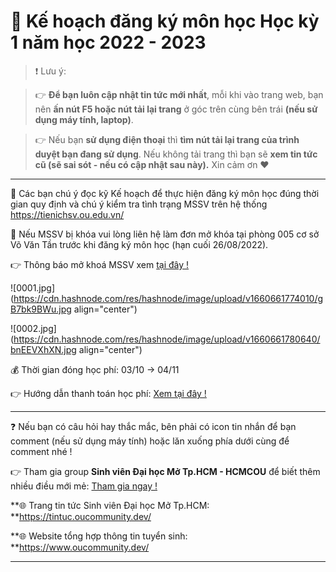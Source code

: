 # 📢 Kế hoạch đăng ký môn học Học kỳ 1 năm học 2022 - 2023

> ❗ Lưu ý: 

>👉 **Để bạn luôn cập nhật tin tức mới nhất**, mỗi khi vào trang web, bạn nên **ấn nút F5 hoặc nút tải lại trang** ở góc trên cùng bên trái **(nếu sử dụng máy tính, laptop)**. 

>👉 Nếu bạn **sử dụng điện thoại** thì **tìm nút tải lại trang của trình duyệt bạn đang sử dụng**. Nếu không tải trang thì bạn sẽ **xem tin tức cũ (sẽ sai sót - nếu có cập nhật sau này).** Xin cảm ơn ❤

---

📌 Các bạn chú ý đọc kỹ Kế hoạch để thực hiện đăng ký môn học đúng thời gian quy định và chú ý kiểm tra tình trạng MSSV trên hệ thống https://tienichsv.ou.edu.vn/

📌 Nếu MSSV bị khóa vui lòng liên hệ làm đơn mở khóa tại phòng 005 cơ sở Võ Văn Tần trước khi đăng ký môn học (hạn cuối 26/08/2022).

👉 Thông báo mở khoá MSSV xem [tại đây !](https://www.facebook.com/qldt.dhm/posts/pfbid0uFFXcswxEndFMYu6p9iKka2MeLXFFAE84P1p7SCfwHPLJ3jM7bnmyViRxjSGQbvWl?__cft__[0]=AZUAjdswhT8OZCD_9C8BxDJV_1eHASYWYATEUe2V444Vf8nD9AgntnJ8ZF0n8OrnnKun8vc17eNZ5IsYiIMlOJk7RACTGweSTfzq8Igu61zIYpVDOed9D0_hiAt2JrXrnHQ4t3Lh6xk4B2l--c7WHvyv&__tn__=%2CO%2CP-R)

![0001.jpg](https://cdn.hashnode.com/res/hashnode/image/upload/v1660661774010/gB7bk9BWu.jpg align="center")

![0002.jpg](https://cdn.hashnode.com/res/hashnode/image/upload/v1660661780640/bnEEVXhXN.jpg align="center")

💰 Thời gian đóng học phí: 03/10 -> 04/11

👉 Hướng dẫn thanh toán học phí: [Xem tại đây !](https://tintuc.oucommunity.dev/huong-dan-thanh-toan-qua-cac-kenh-truc-tiep-and-internet-banking)

---

❓ Nếu bạn có câu hỏi hay thắc mắc, bên phải có icon tin nhắn để bạn comment (nếu sử dụng máy tính) hoặc lăn xuống phía dưới cùng để comment nhé !

👉 Tham gia group **Sinh viên Đại học Mở Tp.HCM - HCMCOU** để biết thêm nhiều điều mới mẻ: [Tham gia ngay !](https://www.facebook.com/groups/oumembers)

**🌐 Trang tin tức Sinh viên Đại học Mở Tp.HCM: **https://tintuc.oucommunity.dev/

**🌐 Website tổng hợp thông tin tuyển sinh: **https://www.oucommunity.dev/

---
